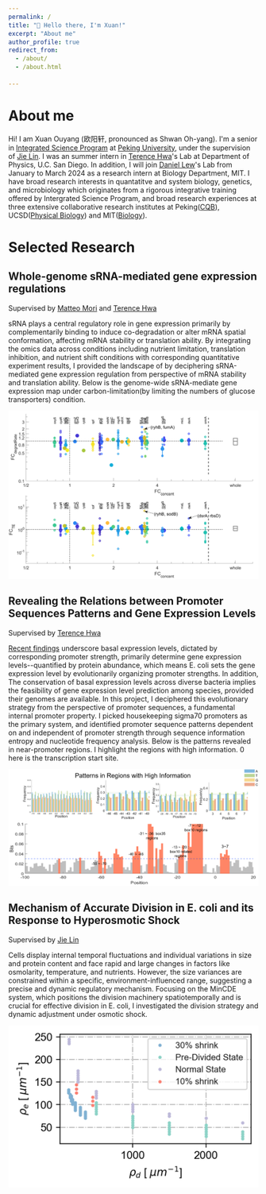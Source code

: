 ```yaml
---
permalink: /
title: "👋 Hello there, I'm Xuan!"
excerpt: "About me"
author_profile: true
redirect_from: 
  - /about/
  - /about.html

---
```


# About me

Hi! I am Xuan Ouyang (欧阳轩, pronounced as Shwan Oh-yang). I'm a senior in [Integrated Science Program](https://yuanpei.pku.edu.cn/en/education/interdisciplinarymajors/523215.htm) at [Peking University](https://english.pku.edu.cn/), under the supervision of [Jie Lin](https://cqb.pku.edu.cn/jlingroup/). I was an summer intern in [Terence Hwa](https://cqb.pku.edu.cn/jlingroup/)'s Lab at Department of Physics, U.C. San Diego. In addition, I will join [Daniel Lew](https://sites.google.com/view/lewlab/home)'s Lab from January to March 2024 as a research intern at Biology Department, MIT. I have broad research interests in quantatitve and system biology, genetics, and microbiology which originates from a rigorous integrative training offered by Intergrated Science Program, and broad research experiences at three extensive collaborative research institutes at Peking([CQB](https://cqb.pku.edu.cn/)), UCSD([Physical Biology](https://qbio.ucsd.edu/)) and MIT([Biology](https://biology.mit.edu/)).

# Selected Research

## Whole-genome sRNA-mediated gene expression regulations

Supervised by [Matteo Mori](https://scholar.google.it/citations?user=_4FUCVYAAAAJ&hl=it) and [Terence Hwa](https://scholar.google.it/citations?hl=it&user=L2SR_dkAAAAJ)

sRNA plays a central regulatory role in gene expression primarily by complementarily binding to induce co-degradation or alter mRNA spatial conformation, affecting mRNA stability or translation ability. By integrating the omics data across conditions including nutrient limitation, translation inhibition, and nutrient shift conditions with corresponding quantitative experiment results, I provided the landscape of by deciphering sRNA-mediated gene expression regulation from perspective of mRNA stability and translation ability.  Below is the genome-wide sRNA-mediate gene expression map under carbon-limitation(by limiting the numbers of glucose transporters) condition.

<img src="../images/Genome_wide_sRNA.png" alt="Genome_wide_sRNA" style="zoom:80%;" /> 



## Revealing the Relations between Promoter Sequences Patterns and Gene Expression Levels

Supervised by [Terence Hwa](https://scholar.google.it/citations?hl=it&user=L2SR_dkAAAAJ)

[Recent findings](https://www.science.org/doi/abs/10.1126/science.abk2066) underscore basal expression levels, dictated by corresponding promoter strength, primarily determine gene expression levels--quantified by protein abundance, which means E. coli sets the gene expression level by evolutionarily organizing promoter strengths. In addition, The conservation of basal expression levels across diverse bacteria implies the feasibility of gene expression level prediction among species, provided their genomes are available. In this project, I deciphered this evolutionary strategy from the perspective of promoter sequences, a fundamental internal promoter property. I picked housekeeping sigma70 promoters as the primary system, and identified promoter sequence patterns dependent on and independent of promoter strength through sequence information entropy and nucleotide frequency analysis. Below is the patterns revealed in near-promoter regions. I highlight the regions with high information.  0 here is the transcription start site. 

<img src="../images/patterns.png" alt="patterns" style="zoom:80%;" />

## Mechanism of Accurate Division in E. coli and its Response to Hyperosmotic Shock

Supervised by [Jie Lin](https://cqb.pku.edu.cn/jlingroup/)

Cells display internal temporal fluctuations and individual variations in size and protein content and face rapid and large changes in factors like osmolarity, temperature, and nutrients. However, the size variances are constrained within a specific, environment-influenced range, suggesting a precise and dynamic regulatory mechanism. Focusing on the MinCDE system, which positions the division machinery spatiotemporally and is crucial for effective division in E. coli, I investigated the division strategy and dynamic adjustment under osmotic shock.

<img src="../images/minsystem_phase.png" alt="minsystem_phase" style="zoom:80%;" />
